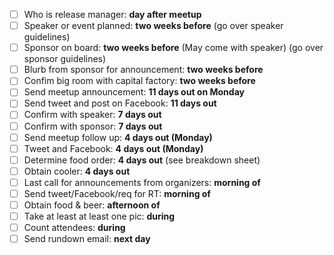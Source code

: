 - [ ] Who is release manager: **day after meetup**
- [ ] Speaker or event planned: **two weeks before** (go over speaker guidelines)
- [ ] Sponsor on board: **two weeks before** (May come with speaker) (go over sponsor guidelines)
- [ ] Blurb from sponsor for announcement: **two weeks before**
- [ ] Confim big room with capital factory: **two weeks before**
- [ ] Send meetup announcement: **11 days out on Monday**
- [ ] Send tweet and post on Facebook: **11 days out**
- [ ] Confirm with speaker: **7 days out**
- [ ] Confirm with sponsor: **7 days out**
- [ ] Send meetup follow up: **4 days out (Monday)**
- [ ] Tweet and Facebook: **4 days out (Monday)**
- [ ] Determine food order: **4 days out** (see breakdown sheet)
- [ ] Obtain cooler: **4 days out**
- [ ] Last call for announcements from organizers: **morning of**
- [ ] Send tweet/Facebook/req for RT: **morning of**
- [ ] Obtain food & beer: **afternoon of**
- [ ] Take at least at least one pic: **during**
- [ ] Count attendees: **during**
- [ ] Send rundown email: **next day**
